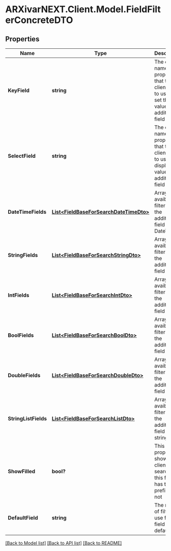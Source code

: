 # ARXivarNEXT.Client.Model.FieldFilterConcreteDTO
## Properties

Name | Type | Description | Notes
------------ | ------------- | ------------- | -------------
**KeyField** | **string** | The column name of the property that the client have to use for set the value of the additional field | [optional] 
**SelectField** | **string** | The column name of the property that the client have to use for display the value of the additional field | [optional] 
**DateTimeFields** | [**List&lt;FieldBaseForSearchDateTimeDto&gt;**](FieldBaseForSearchDateTimeDto.md) | Array of avaible filters for the additional field DateTime | [optional] 
**StringFields** | [**List&lt;FieldBaseForSearchStringDto&gt;**](FieldBaseForSearchStringDto.md) | Array of avaible filters for the additional field string | [optional] 
**IntFields** | [**List&lt;FieldBaseForSearchIntDto&gt;**](FieldBaseForSearchIntDto.md) | Array of avaible filters for the additional field int | [optional] 
**BoolFields** | [**List&lt;FieldBaseForSearchBoolDto&gt;**](FieldBaseForSearchBoolDto.md) | Array of avaible filters for the additional field bool | [optional] 
**DoubleFields** | [**List&lt;FieldBaseForSearchDoubleDto&gt;**](FieldBaseForSearchDoubleDto.md) | Array of avaible filters for the additional field double | [optional] 
**StringListFields** | [**List&lt;FieldBaseForSearchListDto&gt;**](FieldBaseForSearchListDto.md) | Array of avaible filters for the additional field stringlist | [optional] 
**ShowFilled** | **bool?** | This property show to client if the search for this field has to be prefilled or not | [optional] 
**DefaultField** | **string** | The name of filter to use for this field by default | [optional] 

[[Back to Model list]](../README.md#documentation-for-models) [[Back to API list]](../README.md#documentation-for-api-endpoints) [[Back to README]](../README.md)

